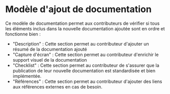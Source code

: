 # Modèle d'ajout de documentation

Ce modèle de documentation permet aux contributeurs de vérifier si tous les éléments inclus dans la nouvelle documentation 
ajoutée sont en ordre et fonctionne bien :

- "Description" : Cette section permet au contributeur d'ajouter un résumé de la documentation ajouté
- "Capture d'écran" : Cette section permet au contributeur d'enrichir le support visuel de la documentation
- "Checklist" : Cette section permet au contributeur de s'assurer que la publication de leur nouvelle documentation est standardisée et bien implémentée.
- "Références" : Cette section permet au contributeur d'ajouter des liens aux références externes en cas de besoin.


